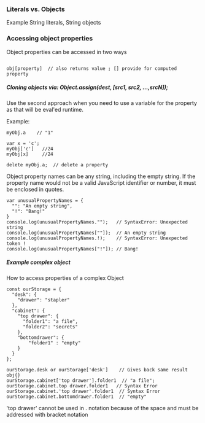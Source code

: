 ### Literals vs. Objects
Example String literals, String objects

### Accessing object properties
Object properties can be accessed in two ways

```obj.property  // return value  ; as-is, not computed like square brackets

obj[property]  // also returns value ; [] provide for computed property
```

##### Cloning objects via: Object.assign(dest, [src1, src2, ...,srcN]);

Use the second approach when you need to use a variable for the property as that will be eval'ed runtime.

Example:

```var myObj = { a: "1", b: "2", c: 24 };
myObj.a    // "1"

var x = 'c';
myObj['c']   //24
myObj[x]     //24
```

```
delete myObj.a;  // delete a property
```

Object property names can be any string, including the empty string. If the property name would not be a valid JavaScript identifier or number, it must be enclosed in quotes.

```
var unusualPropertyNames = {
  "": "An empty string",
  "!": "Bang!"
}
console.log(unusualPropertyNames."");   // SyntaxError: Unexpected string
console.log(unusualPropertyNames[""]);  // An empty string
console.log(unusualPropertyNames.!);    // SyntaxError: Unexpected token !
console.log(unusualPropertyNames["!"]); // Bang!
```

##### Example complex object
How to access properties of a complex Object

```
const ourStorage = {
  "desk": {
    "drawer": "stapler"
  },
  "cabinet": {
    "top drawer": {
      "folder1": "a file",
      "folder2": "secrets"
    },
    "bottomdrawer": {
        "folder1" : "empty"
    }
  }
};
```

```
ourStorage.desk or ourStorage['desk']    // Gives back same result obj{}
ourStorage.cabinet['top drawer'].folder1  // "a file";
ourStorage.cabinet.top drawer.folder1   // Syntax Error
ourStorage.cabinet.'top drawer'.folder1  // Syntax Error
ourStorage.cabinet.bottomdrawer.folder1  // "empty"
```
'top drawer' cannot be used in . notation because of the space and must be addressed with bracket notation
